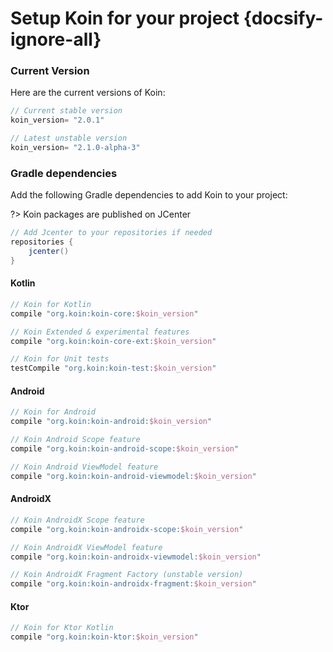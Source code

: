 # Setup Koin for your project {docsify-ignore-all}

### Current Version

Here are the current versions of Koin:

```groovy
// Current stable version
koin_version= "2.0.1"

// Latest unstable version
koin_version= "2.1.0-alpha-3"
```

### Gradle dependencies

Add the following Gradle dependencies to add Koin to your project:

?> Koin packages are published on JCenter

```groovy
// Add Jcenter to your repositories if needed
repositories {
    jcenter()
}
```

<!-- tabs:start -->

#### **Kotlin**

```groovy
// Koin for Kotlin
compile "org.koin:koin-core:$koin_version"

// Koin Extended & experimental features
compile "org.koin:koin-core-ext:$koin_version"

// Koin for Unit tests
testCompile "org.koin:koin-test:$koin_version"
```

#### **Android**

```groovy
// Koin for Android
compile "org.koin:koin-android:$koin_version"

// Koin Android Scope feature
compile "org.koin:koin-android-scope:$koin_version"

// Koin Android ViewModel feature
compile "org.koin:koin-android-viewmodel:$koin_version"
```

#### **AndroidX**

```groovy
// Koin AndroidX Scope feature
compile "org.koin:koin-androidx-scope:$koin_version"

// Koin AndroidX ViewModel feature
compile "org.koin:koin-androidx-viewmodel:$koin_version"

// Koin AndroidX Fragment Factory (unstable version)
compile "org.koin:koin-androidx-fragment:$koin_version"
```

#### **Ktor**

```groovy
// Koin for Ktor Kotlin
compile "org.koin:koin-ktor:$koin_version"
```

<!-- tabs:end -->